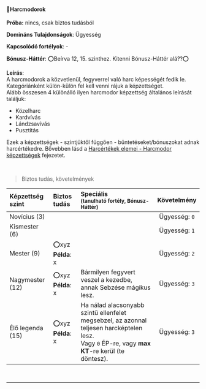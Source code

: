#### 🔴Harcmodorok

**Próba:** nincs, csak biztos tudásból

**Domináns Tulajdonságok**: Ügyesség

**Kapcsolódó fortélyok**: -

**Bónusz-Háttér**: ⭕Beírva 12, 15. szinthez. Kitenni Bónusz-Háttér alá??⭕

**Leírás**:\
A harcmodorok a közvetlenül, fegyverrel való harc képességét fedik le. Kategóriánként külön-külön fel kell venni rájuk a képzettséget.\
Alább összesen 4 különálló ilyen harcmodor képzettség általános leírását találjuk:
- Közelharc
- Kardvívás
- Lándzsavívás
- Pusztítás

Ezek a képzettségek - szintjüktől függően - büntetéseket/bónuszokat adnak harcértékedre. Bővebben lásd a [Harcértékek elemei - Harcmodor képzettségek](../062_01_harcertekek_elemei.md#harcmodor-k%C3%A9pzetts%C3%A9gek) fejezetet.

<br />

> Biztos tudás, követelmények

| Képzettség szint | Biztos tudás              | Speciális <br /><sub>(tanulható fortély, Bónusz-Háttér)</sub>                                                                                   |  Követelmény  |
|:---------------- |:------------------------- |:---------------------------------------------------------------------------------------------------------------------------------------------------- |:-------------:|
| Novícius (3)     |                           |                                                                                                                                                      | Ügyesség: `0` |
| Kismester (6)    |                           |                                                                                                                                                      | Ügyesség: `1` |
| Mester (9)       | ⭕xyz <br /> **Példa**: x |                                                                                                                                                      | Ügyesség: `2` |
| Nagymester (12)  | ⭕xyz <br /> **Példa**: x | Bármilyen fegyvert veszel a kezedbe, annak Sebzése mágikus lesz.                                                                                     | Ügyesség: `3` |
| Élő legenda (15) | ⭕xyz <br /> **Példa**: x | Ha nálad alacsonyabb szintű ellenfelet megsebzel, az azonnal teljesen harcképtelen lesz.<br />Vagy `0` ÉP-re, vagy **max KT**-re kerül (te döntesz). | Ügyesség: `3` |

<br />

---
